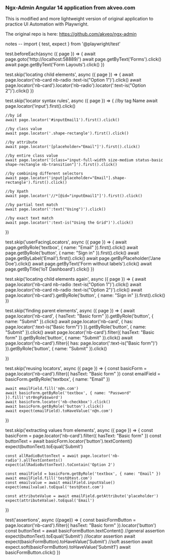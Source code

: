 ### Ngx-Admin Angular 14 application from akveo.com

This is modified and more lightweight version of original application to practice UI Automation with Playwright.

The original repo is here: https://github.com/akveo/ngx-admin

notes --
import { test, expect } from '@playwright/test'

test.beforeEach(async ({ page }) => {
    await page.goto('http://localhost:58889/')
    await page.getByText('Forms').click()
    await page.getByText('Form Layouts').click()
})

test.skip('locating child elements', async ({ page }) => {
    await page.locator('nb-card nb-radio :text-is("Option 1")').click()
    await page.locator('nb-card').locator('nb-radio').locator(':text-is("Option 2")').click()
})


test.skip('locator syntax rules', async ({ page }) => {
    //by tag Name
    await page.locator('input').first().click()

    //by id
    await page.locator('#inputEmail1').first().click()

    //by class value
    await page.locator('.shape-rectangle').first().click()

    //by attribute
    await page.locator('[placeholder="Email"]').first().click()

    //by entire class value
    await page.locator('[class="input-full-width size-medium status-basic shape-rectangle nb-transition"]').first().click()

    //by combining different selectors
    await page.locator('input[placeholder="Email"].shape-rectangle').first().click()

    //by Xpath
    await page.locator('//*[@id="inputEmail1"]').first().click()

    //by partial text match
    await page.locator(':text("Using")').click()

    //by exact text match
    await page.locator(':text-is("Using the Grid")').click()

})

test.skip('userFacingLocators', async ({ page }) => {
    await page.getByRole('textbox', { name: "Email" }).first().click()
    await page.getByRole('button', { name: "Sign in" }).first().click()
    await page.getByLabel('Email').first().click()
    await page.getByPlaceholder('Jane Doe').click()
    await page.getByText('Form without labels').click()
    await page.getByTitle('IoT Dashboard').click()
})

test.skip('locating child elements again', async ({ page }) => {
    await page.locator('nb-card nb-radio :text-is("Option 1")').click()
    await page.locator('nb-card nb-radio :text-is("Option 2")').click()
    await page.locator('nb-card').getByRole('button', { name: "Sign in" }).first().click()
})

test.skip('finding parent elements', async ({ page }) => {
    await page.locator('nb-card', { hasText: "Basic form" }).getByRole('button', { name: "Submit" }).click()
    await page.locator('nb-card', { has: page.locator(':text-is("Basic form")') }).getByRole('button', { name: "Submit" }).click()
    await page.locator('nb-card').filter({ hasText: "Basic form" }).getByRole('button', { name: "Submit" }).click()
    await page.locator('nb-card').filter({ has: page.locator(':text-is("Basic form")') }).getByRole('button', { name: "Submit" }).click()

})

test.skip('reusing locators', async ({ page }) => {
    const basicForm = page.locator('nb-card').filter({ hasText: "Basic form" })
    const emailField = basicForm.getByRole('textbox', { name: "Email" })

    await emailField.fill('n@n.com')
    await basicForm.getByRole('textbox', { name: "Password" }).fill('str0ngPa$sword')
    await basicForm.locator('nb-checkbox').click()
    await basicForm.getByRole('button').click()
    await expect(emailField).toHaveValue('n@n.com')

})

test.skip('extracting values from elements', async ({ page }) => {
    const basicForm = page.locator('nb-card').filter({ hasText: "Basic form" })
    const buttonText = await basicForm.locator('button').textContent()
    expect(buttonText).toEqual('Submit')

    const allRadioButtonText = await page.locator('nb-radio').allTextContents()
    expect(allRadioButtonText).toContain('Option 2')

    const emailField = basicForm.getByRole('textbox', { name: "Email" })
    await emailField.fill('test@test.com')
    const emailvalue = await emailField.inputValue()
    expect(emailvalue).toEqual('test@test.com')

    const attributeValue = await emailField.getAttribute('placeholder')
    expect(attributeValue).toEqual('Email')

})

test('assertions', async ({page}) => {
    const basicFormButton = page.locator('nb-card').filter({ hasText: "Basic form" }).locator('button')
    const buttonText = await basicFormButton.textContent()
    //general assertion
    expect(buttonText).toEqual('Submit')
    //locator assertion
    await expect(basicFormButton).toHaveValue('Submit')
    //soft assertion
    await expect.soft(basicFormButton).toHaveValue('Submit1')
    await basicFormButton.click()
})






